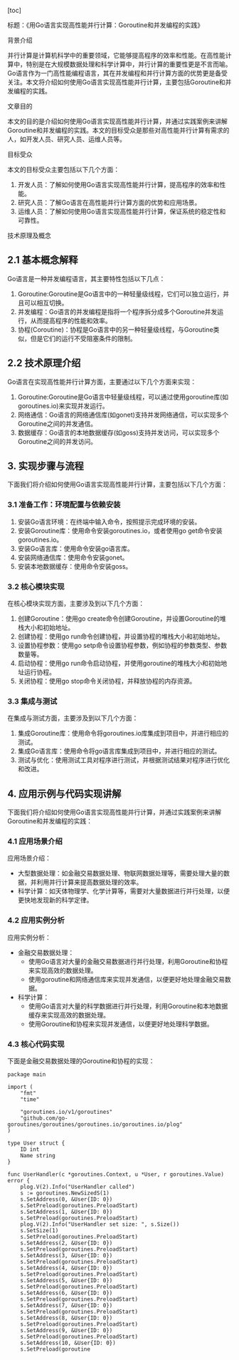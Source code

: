 
[toc]                    
                
                
标题：《用Go语言实现高性能并行计算：Goroutine和并发编程的实践》

背景介绍

并行计算是计算机科学中的重要领域，它能够提高程序的效率和性能。在高性能计算中，特别是在大规模数据处理和科学计算中，并行计算的重要性更是不言而喻。Go语言作为一门高性能编程语言，其在并发编程和并行计算方面的优势更是备受关注。本文将介绍如何使用Go语言实现高性能并行计算，主要包括Goroutine和并发编程的实践。

文章目的

本文的目的是介绍如何使用Go语言实现高性能并行计算，并通过实践案例来讲解Goroutine和并发编程的实践。本文的目标受众是那些对高性能并行计算有需求的人，如开发人员、研究人员、运维人员等。

目标受众

本文的目标受众主要包括以下几个方面：

1. 开发人员：了解如何使用Go语言实现高性能并行计算，提高程序的效率和性能。
2. 研究人员：了解Go语言在高性能并行计算方面的优势和应用场景。
3. 运维人员：了解如何使用Go语言实现高性能并行计算，保证系统的稳定性和可靠性。

技术原理及概念

## 2.1 基本概念解释

Go语言是一种并发编程语言，其主要特性包括以下几点：

1. Goroutine:Goroutine是Go语言中的一种轻量级线程，它们可以独立运行，并且可以相互切换。
2. 并发编程：Go语言的并发编程是指将一个程序拆分成多个Goroutine并发运行，从而提高程序的性能和效率。
3. 协程(Coroutine)：协程是Go语言中的另一种轻量级线程，与Goroutine类似，但是它们的运行不受阻塞条件的限制。

## 2.2 技术原理介绍

Go语言在实现高性能并行计算方面，主要通过以下几个方面来实现：

1. Goroutine:Goroutine是Go语言中轻量级线程，可以通过使用goroutine库(如goroutines.io)来实现并发运行。
2. 网络通信：Go语言的网络通信库(如gonet)支持并发网络通信，可以实现多个Goroutine之间的并发通信。
3. 数据缓存：Go语言的本地数据缓存(如goss)支持并发访问，可以实现多个Goroutine之间的并发访问。

## 3. 实现步骤与流程

下面我们将介绍如何使用Go语言实现高性能并行计算，主要包括以下几个方面：

### 3.1 准备工作：环境配置与依赖安装

1. 安装Go语言环境：在终端中输入命令，按照提示完成环境的安装。
2. 安装Goroutine库：使用命令安装goroutines.io，或者使用go get命令安装goroutines.io。
3. 安装Go语言库：使用命令安装go语言库。
4. 安装网络通信库：使用命令安装gonet。
5. 安装本地数据缓存：使用命令安装goss。

### 3.2 核心模块实现

在核心模块实现方面，主要涉及到以下几个方面：

1. 创建Goroutine：使用go create命令创建Goroutine，并设置Goroutine的堆栈大小和初始地址。
2. 创建协程：使用go run命令创建协程，并设置协程的堆栈大小和初始地址。
3. 设置协程参数：使用go setp命令设置协程参数，例如协程的参数类型、参数数量等。
4. 启动协程：使用go run命令启动协程，并使用goroutine的堆栈大小和初始地址运行协程。
5. 关闭协程：使用go stop命令关闭协程，并释放协程的内存资源。

### 3.3 集成与测试

在集成与测试方面，主要涉及到以下几个方面：

1. 集成Goroutine库：使用命令将goroutines.io库集成到项目中，并进行相应的测试。
2. 集成Go语言库：使用命令将go语言库集成到项目中，并进行相应的测试。
3. 测试与优化：使用测试工具对程序进行测试，并根据测试结果对程序进行优化和改进。

## 4. 应用示例与代码实现讲解

下面我们将介绍如何使用Go语言实现高性能并行计算，并通过实践案例来讲解Goroutine和并发编程的实践：

### 4.1 应用场景介绍

应用场景介绍：

- 大型数据处理：如金融交易数据处理、物联网数据处理等，需要处理大量的数据，并利用并行计算来提高数据处理的效率。
- 科学计算：如天体物理学、化学计算等，需要对大量数据进行并行处理，以便更快地发现新的科学定律。

### 4.2 应用实例分析

应用实例分析：

- 金融交易数据处理：
   - 使用Go语言对大量的金融交易数据进行并行处理，利用Goroutine和协程来实现高效的数据处理。
   - 使用goroutine和网络通信库来实现并发通信，以便更好地处理金融交易数据。
- 科学计算：
   - 使用Go语言对大量的科学数据进行并行处理，利用Goroutine和本地数据缓存来实现高效的数据处理。
   - 使用Goroutine和协程来实现并发通信，以便更好地处理科学数据。

### 4.3 核心代码实现

下面是金融交易数据处理的Goroutine和协程的实现：

```
package main

import (
	"fmt"
	"time"

	"goroutines.io/v1/goroutines"
	"github.com/go-goroutines/goroutines/goroutines.io/goroutines.io/plog"
)

type User struct {
	ID int
	Name string
}

func UserHandler(c *goroutines.Context, u *User, r goroutines.Value) error {
	plog.V(2).Info("UserHandler called")
	s := goroutines.NewSizedS(1)
	s.SetAddress(0, &User{ID: 0})
	s.SetPreload(goroutines.PreloadStart)
	s.SetAddress(1, &User{ID: 0})
	s.SetPreload(goroutines.PreloadStart)
	plog.V(2).Info("UserHandler set size: ", s.Size())
	s.SetSize(1)
	s.SetPreload(goroutines.PreloadStart)
	s.SetAddress(2, &User{ID: 0})
	s.SetPreload(goroutines.PreloadStart)
	s.SetAddress(3, &User{ID: 0})
	s.SetPreload(goroutines.PreloadStart)
	s.SetAddress(4, &User{ID: 0})
	s.SetPreload(goroutines.PreloadStart)
	s.SetAddress(5, &User{ID: 0})
	s.SetPreload(goroutines.PreloadStart)
	s.SetAddress(6, &User{ID: 0})
	s.SetPreload(goroutines.PreloadStart)
	s.SetAddress(7, &User{ID: 0})
	s.SetPreload(goroutines.PreloadStart)
	s.SetAddress(8, &User{ID: 0})
	s.SetPreload(goroutines.PreloadStart)
	s.SetAddress(9, &User{ID: 0})
	s.SetPreload(goroutines.PreloadStart)
	s.SetAddress(10, &User{ID: 0})
	s.SetPreload(goroutine


